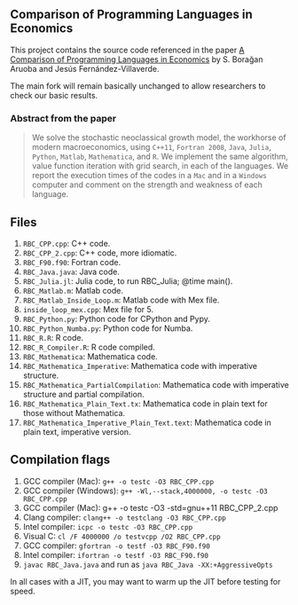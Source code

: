 ﻿## Comparison of Programming Languages in Economics

This project contains the source code referenced in the paper [A Comparison of
Programming Languages in Economics][1] by S. Borağan Aruoba and Jesús
Fernández-Villaverde.

The main fork will remain basically unchanged to allow researchers to check our
basic results.

### Abstract from the paper

> We solve the stochastic neoclassical growth model, the workhorse of modern
> macroeconomics, using `C++11`, `Fortran 2008`, `Java`, `Julia`, `Python`,
> `Matlab`, `Mathematica`, and `R`. We implement the same algorithm, value
> function iteration with grid search, in each of the languages. We report the
> execution times of the codes in a `Mac` and in a `Windows` computer and
> comment on the strength and weakness of each language.

## Files

1. `RBC_CPP.cpp`: C++ code. 
2. `RBC_CPP_2.cpp`: C++ code, more idiomatic.
3. `RBC_F90.f90`: Fortran code.
4. `RBC_Java.java`: Java code.
5. `RBC_Julia.jl`: Julia code, to run RBC_Julia; @time main().
6. `RBC_Matlab.m`: Matlab code.
7. `RBC_Matlab_Inside_Loop.m`: Matlab code with Mex file.
8. `inside_loop_mex.cpp`: Mex file for 5.
9. `RBC_Python.py`: Python code for CPython and Pypy.
10. `RBC_Python_Numba.py`: Python code for Numba.
11. `RBC_R.R`: R code.
12. `RBC_R_Compiler.R`: R code compiled.
13. `RBC_Mathematica`: Mathematica code.
14. `RBC_Mathematica_Imperative`: Mathematica code with imperative structure.
15. `RBC_Mathematica_PartialCompilation`: Mathematica code with imperative
    structure and partial compilation.
16. `RBC_Mathematica_Plain_Text.tx`: Mathematica code in plain text for those
    without Mathematica.
17. `RBC_Mathematica_Imperative_Plain_Text.text`: Mathematica code in plain
    text, imperative version.

## Compilation flags

1. GCC compiler (Mac): `g++ -o testc -O3 RBC_CPP.cpp`
2. GCC compiler (Windows): `g++ -Wl,--stack,4000000, -o testc -O3 RBC_CPP.cpp`
3. GCC compiler (Mac): g++ -o testc -O3 -std=gnu++11 RBC_CPP_2.cpp
4. Clang compiler: `clang++ -o testclang -O3 RBC_CPP.cpp`
5. Intel compiler: `icpc -o testc -O3 RBC_CPP.cpp`
6. Visual C: `cl /F 4000000 /o testvcpp /O2 RBC_CPP.cpp`
7. GCC compiler: `gfortran -o testf -O3 RBC_F90.f90`
8. Intel compiler: `ifortran -o testf -O3 RBC_F90.f90`
9. `javac RBC_Java.java` and run as `java RBC_Java -XX:+AggressiveOpts`

In all cases with a JIT, you may want to warm up the JIT before testing for
speed.

[1]: http://economics.sas.upenn.edu/~jesusfv/comparison_languages.pdf
